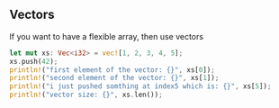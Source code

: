 ##  Vectors

If you want to have a flexible array, then use vectors

```rust
let mut xs: Vec<i32> = vec![1, 2, 3, 4, 5];
xs.push(42);
println!("first element of the vector: {}", xs[0]);
println!("second element of the vector: {}", xs[1]);
println!("i just pushed somthing at index5 which is: {}", xs[5]);
println!("vector size: {}", xs.len());
```
